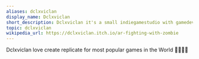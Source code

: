 ```yaml
---
aliases: dclxviclan
display_name: Dclxviclan
short_description: Dclxviclan it's a small indiegamestudio with gamedev snippets source code from building projects inside. 
topic: dclxviclan
wikipedia_url: https://dclxviclan.itch.io/ar-fighting-with-zombie
---
```

Dclxviclan love create replicate for most popular games in the World 👀💬💢🚸
